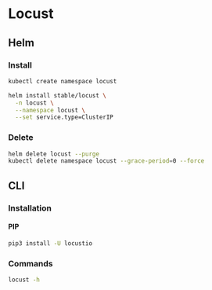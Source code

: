 # Locust

## Helm

### Install

```sh
kubectl create namespace locust
```

```sh
helm install stable/locust \
  -n locust \
  --namespace locust \
  --set service.type=ClusterIP
```

### Delete

```sh
helm delete locust --purge
kubectl delete namespace locust --grace-period=0 --force
```

## CLI

### Installation

#### PIP

```sh
pip3 install -U locustio
```

### Commands

```sh
locust -h
```
